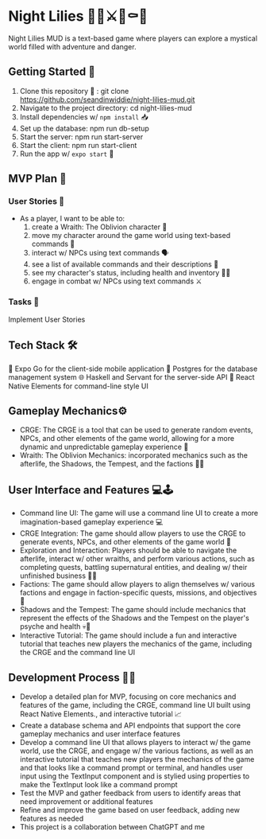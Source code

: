 # Night Lilies 👻🌺⚔🏰⚰️🌙
Night Lilies MUD is a text-based game where players can explore a mystical world filled with adventure and danger.

## Getting Started 🚀

1. Clone this repository 🐑 : git clone https://github.com/seandinwiddie/night-lilies-mud.git
2. Navigate to the project directory: cd night-lilies-mud
3. Install dependencies w/ `npm install` 📥
4. Set up the database: npm run db-setup
5. Start the server: npm run start-server
6. Start the client: npm run start-client
7. Run the app w/ `expo start` 🏃

## MVP Plan 🎯

### User Stories 📖

* As a player, I want to be able to:
  1. create a Wraith: The Oblivion character 👤
  2. move my character around the game world using text-based commands 🚶
  3. interact w/ NPCs using text commands 🗣️
  4. see a list of available commands and their descriptions 📜
  5. see my character's status, including health and inventory 💪🎒
  6. engage in combat w/ NPCs using text commands ⚔️

### Tasks 📝

Implement User Stories

## Tech Stack 🛠️

📱 Expo Go for the client-side mobile application
🐘 Postgres for the database management system
🌐 Haskell and Servant for the server-side API
🎨 React Native Elements for command-line style UI

## Gameplay Mechanics⚙️

- CRGE: The CRGE is a tool that can be used to generate random events, NPCs, and other elements of the game world, allowing for a more dynamic and unpredictable gameplay experience 🎲 
- Wraith: The Oblivion Mechanics:  incorporated mechanics such as the afterlife, the Shadows, the Tempest, and the factions 🧟‍♀️ 

## User Interface and Features 💻🕹️

- Command line UI: The game will use a command line UI to create a more imagination-based  gameplay experience 💻
- CRGE Integration: The game should allow players to use the CRGE to generate events, NPCs, and other elements of the game world 🎲
- Exploration and Interaction: Players should be able to navigate the afterlife, interact w/ other wraiths, and perform various actions, such as completing quests, battling supernatural entities, and dealing w/ their unfinished business 🕵️‍♀️
- Factions: The game should allow players to align themselves w/ various factions and engage in faction-specific quests, missions, and objectives 🔮
- Shadows and the Tempest: The game should include mechanics that represent the effects of the Shadows and the Tempest on the player's psyche and health 💀💨
- Interactive Tutorial: The game should include a fun and interactive tutorial that teaches new players the mechanics of the game, including the CRGE and the command line UI

## Development Process 🧑‍💻

- Develop a detailed plan for MVP, focusing on core mechanics and features of the game, including the CRGE, command line UI built using React Native Elements., and interactive tutorial 📈
- Create a database schema and API endpoints that support the core gameplay mechanics and user interface features 
- Develop a command line UI that allows players to interact w/ the game world, use the CRGE, and engage w/ the various factions, as well as an interactive tutorial that teaches new players the mechanics of the game and  that looks like a command prompt or terminal, and handles user input using the TextInput component and is stylied using properties to make the TextInput look like a command prompt
- Test the MVP and gather feedback from users to identify areas that need improvement or additional features
- Refine and improve the game based on user feedback, adding new features as needed
- This project is a collaboration between ChatGPT and me